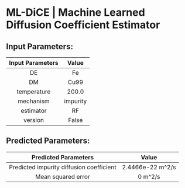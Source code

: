 # ML-DiCE | Machine Learned Diffusion Coefficient Estimator

## Input Parameters:
|  Input Parameters   |    Value    |
|:-----------:|:-----------:|
 |  DE | Fe  | 
 |  DM | Cu99  | 
 |  temperature | 200.0  | 
 |  mechanism | impurity  | 
 |  estimator | RF  | 
 |  version | False  | 
## Predicted Parameters:
|  Predicted Parameters   |    Value    |
|:-----------:|:-----------:|
 |  Predicted impurity diffusion coefficient | 2.4466e-22 m^2/s  | 
 |  Mean squared error | 0 m^2/s  | 

